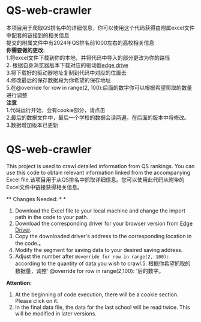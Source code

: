 # QS-web-crawler
本项目用于爬取QS排名中的详细信息，你可以使用这个代码获得由附属excel文件中配套的链接到的相关信息  
提交的附属文件中有2024年QS排名前1000左右的高校相关信息  
  **你需要做的更改:**    
1.将excel文件下载到你的本地，并将代码中导入的部分更改为你的路径  
2. 根据自身浏览器版本下载对应的驱动器[edge drive ](https://developer.microsoft.com/en-us/microsoft-edge/tools/webdriver/ )  
3.将下载好的驱动器地址复制到代码中对应的位置去  
4.修改最后的保存数据段为你希望的保存地址  
5.在@override for row in range(2, 100):后面的数字你可以根据希望爬取的数量进行调整  
 **注意**   
1.代码运行开始，会有cookie部分，请点击  
2.最后的数据文件中，最后一个学校的数据会读两遍，在后面的版本中将修改。  
3.数据增加版本已更新
# QS-web-crawler

This project is used to crawl detailed information from QS rankings. You can use this code to obtain relevant information linked from the accompanying Excel file.该项目用于从QS排名中抓取详细信息。您可以使用此代码从附带的Excel文件中链接获得相关信息。

**  Changes Needed:  * *
1. Download the Excel file to your local machine and change the import path in the code to your path.
2. Download the corresponding driver for your browser version from [Edge Driver](https://developer.microsoft.com/en-us/microsoft-edge/tools/webdriver/).
3. Copy the downloaded driver's address to the corresponding location in the code.。
4. Modify the segment for saving data to your desired saving address.
5. Adjust the number after `@override for row in range(2, 100):` according to the quantity of data you wish to crawl.5. 根据你希望抓取的数据量，调整' @override for row in range(2,100): '后的数字。

**Attention:**   
1. At the beginning of code execution, there will be a cookie section. Please click on it.
2. In the final data file, the data for the last school will be read twice. This will be modified in later versions.
